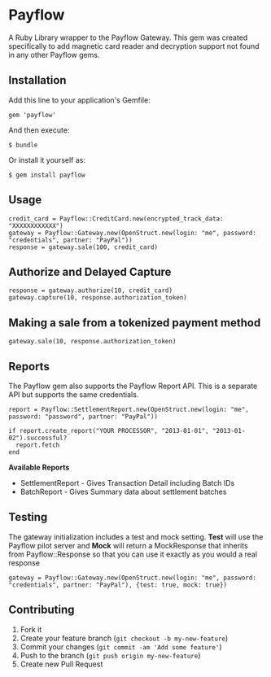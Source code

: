 # Payflow

A Ruby Library wrapper to the Payflow Gateway. This gem was created specifically to add magnetic card reader and decryption support not found in any other Payflow gems.

## Installation

Add this line to your application's Gemfile:

    gem 'payflow'

And then execute:

    $ bundle

Or install it yourself as:

    $ gem install payflow

## Usage

    credit_card = Payflow::CreditCard.new(encrypted_track_data: "XXXXXXXXXXXX")
    gateway = Payflow::Gateway.new(OpenStruct.new(login: "me", password: "credentials", partner: "PayPal"))
    response = gateway.sale(100, credit_card)

## Authorize and Delayed Capture

    response = gateway.authorize(10, credit_card)
    gateway.capture(10, response.authorization_token)

## Making a sale from a tokenized payment method

    gateway.sale(10, response.authorization_token)
    
## Reports

  The Payflow gem also supports the Payflow Report API. This is a separate API but supports the same credentials.
  
    report = Payflow::SettlementReport.new(OpenStruct.new(login: "me", password: "password", partner: "PayPal"))
    
    if report.create_report("YOUR PROCESSOR", "2013-01-01", "2013-01-02").successful?
      report.fetch
    end
    
  __Available Reports__
  
  * SettlementReport - Gives Transaction Detail including Batch IDs
  * BatchReport - Gives Summary data about settlement batches
  


## Testing

  The gateway initialization includes a test and mock setting. __Test__ will use the Payflow pilot server and __Mock__ will return a MockResponse that inherits from Payflow::Response so that you can use it exactly as you would a real response

    gateway = Payflow::Gateway.new(OpenStruct.new(login: "me", password: "credentials", partner: "PayPal"), {test: true, mock: true})

## Contributing

1. Fork it
2. Create your feature branch (`git checkout -b my-new-feature`)
3. Commit your changes (`git commit -am 'Add some feature'`)
4. Push to the branch (`git push origin my-new-feature`)
5. Create new Pull Request
